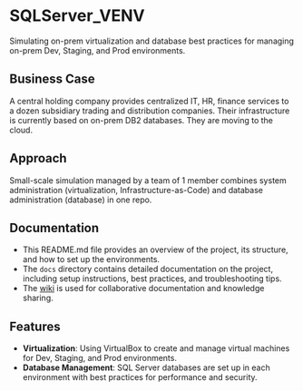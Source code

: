 # SQLServer_VENV
Simulating on-prem virtualization and database best practices for managing on-prem Dev, Staging, and Prod environments.

## Business Case
A central holding company provides centralized IT, HR, finance services to a dozen subsidiary trading and distribution companies. Their infrastructure is currently based on on-prem DB2 databases. They are moving to the cloud.

## Approach
Small-scale simulation managed by a team of 1 member combines system administration (virtualization, Infrastructure-as-Code) and database administration (database) in one repo.

## Documentation
- This README.md file provides an overview of the project, its structure, and how to set up the environments.
- The `docs` directory contains detailed documentation on the project, including setup instructions, best practices, and troubleshooting tips.
- The [wiki](https://github.com/vespertron/SQLServer_VENV/wiki) is used for collaborative documentation and knowledge sharing.

## Features

- **Virtualization**: Using VirtualBox to create and manage virtual machines for Dev, Staging, and Prod environments.
- **Database Management**: SQL Server databases are set up in each environment with best practices for performance and security.

